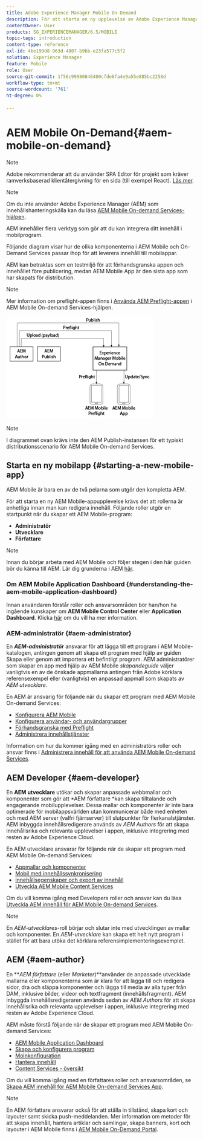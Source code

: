 ```yaml
---
title: Adobe Experience Manager Mobile On-Demand
description: För att starta en ny upplevelse av Adobe Experience Manager (AEM)-mobilappen krävs det att rollerna är enhetliga innan det är klart för innehållsredigering. Följ den här sidan för att komma igång med AEM on-demand-tjänster för mobiler.
contentOwner: User
products: SG_EXPERIENCEMANAGER/6.5/MOBILE
topic-tags: introduction
content-type: reference
exl-id: 4be199d8-963d-4807-b9bb-e23fa577c5f2
solution: Experience Manager
feature: Mobile
role: User
source-git-commit: 1f56c99980846400cfde8fa4e9a55e885bc2258d
workflow-type: tm+mt
source-wordcount: '761'
ht-degree: 0%

---
```


# AEM Mobile On-Demand{#aem-mobile-on-demand}

>[!NOTE]
>
>Adobe rekommenderar att du använder SPA Editor för projekt som kräver ramverksbaserad klientåtergivning för en sida (till exempel React). [Läs mer](/help/sites-developing/spa-overview.md).

>[!NOTE]
>
>Om du inte använder Adobe Experience Manager (AEM) som innehållshanteringskälla kan du läsa [AEM Mobile On-demand Services-hjälpen](https://helpx.adobe.com/digital-publishing-solution/topics.html).

AEM innehåller flera verktyg som gör att du kan integrera ditt innehåll i mobilprogram.

Följande diagram visar hur de olika komponenterna i AEM Mobile och On-Demand Services passar ihop för att leverera innehåll till mobilappar.

AEM kan betraktas som en testmiljö för att förhandsgranska appen och innehållet före publicering, medan AEM Mobile App är den sista app som har skapats för distribution.

>[!NOTE]
>
>Mer information om preflight-appen finns i [Använda AEM Preflight-appen](https://helpx.adobe.com/digital-publishing-solution/help/preflight-app.html) i AEM Mobile On-demand Services-hjälpen.

![chlimage_1-171](assets/chlimage_1-171.png)

>[!NOTE]
>
>I diagrammet ovan krävs inte den AEM Publish-instansen för ett typiskt distributionsscenario för AEM Mobile On-demand Services.

## Starta en ny mobilapp {#starting-a-new-mobile-app}

AEM Mobile är bara en av de två pelarna som utgör den kompletta AEM.

För att starta en ny AEM Mobile-appupplevelse krävs det att rollerna är enhetliga innan man kan redigera innehåll. Följande roller utgör en startpunkt när du skapar ett AEM Mobile-program:

* **Administratör**
* **Utvecklare**
* **Författare**

>[!NOTE]
>
>Innan du börjar arbeta med AEM Mobile och följer stegen i den här guiden bör du känna till AEM. Lär dig grunderna i AEM [här](/help/sites-deploying/deploy.md).

### Om AEM Mobile Application Dashboard {#understanding-the-aem-mobile-application-dashboard}

Innan användaren förstår roller och ansvarsområden bör han/hon ha ingående kunskaper om **AEM Mobile Control Center** eller **Application Dashboard**. Klicka [här](/help/mobile/mobile-apps-ondemand-application-dashboard.md) om du vill ha mer information.

### AEM-administratör {#aem-administrator}

En ***AEM-administratör*** ansvarar för att lägga till ett program i AEM Mobile-katalogen, antingen genom att skapa ett program med hjälp av guiden Skapa eller genom att importera ett befintligt program. AEM administratörer som skapar en app med hjälp av AEM Mobile *skapandeguide* väljer vanligtvis en av de önskade appmallarna antingen från Adobe körklara referensexempel eller (vanligtvis) en anpassad appmall som skapats av *AEM utvecklare.*

En AEM är ansvarig för följande när du skapar ett program med AEM Mobile On-demand Services:

* [Konfigurera AEM Mobile](/help/mobile/aem-mobile-setup.md)
* [Konfigurera användar- och användargrupper](/help/mobile/aem-mobile-configure-users.md)
* [Förhandsgranska med Preflight](/help/mobile/aem-mobile-manage-ondemand-services.md)
* [Administrera innehållstjänster](/help/mobile/developing-content-services.md)

Information om hur du kommer igång med en administratörs roller och ansvar finns i [Administrera innehåll för att använda AEM Mobile On-demand Services](/help/mobile/aem-mobile.md).

## AEM Developer {#aem-developer}

En **AEM utvecklare** utökar och skapar anpassade webbmallar och komponenter som gör att *AEM författare *kan skapa tilltalande och engagerande mobilupplevelser. Dessa mallar och komponenter är inte bara optimerade för mobilappsvärlden utan kommunicerar både med enheten och med AEM server (valfri fjärrserver) till slutpunkter för flerkanalstjänster. AEM inbyggda innehållsredigerare används av *AEM Authors* för att skapa innehållsrika och relevanta upplevelser i appen, inklusive integrering med resten av Adobe Experience Cloud.

En AEM utvecklare ansvarar för följande när de skapar ett program med AEM Mobile On-demand Services:

* [Appmallar och komponenter](/help/mobile/app-templates-and-components1.md)
* [Mobil med innehållssynkronisering](/help/mobile/mobile-ondemand-contentsync.md)
* [Innehållsegenskaper och export av innehåll](/help/mobile/on-demand-content-properties-exporting.md)
* [Utveckla AEM Mobile Content Services](/help/mobile/developing-content-services.md)

Om du vill komma igång med Developers roller och ansvar kan du läsa [Utveckla AEM innehåll för AEM Mobile On-demand Services](/help/mobile/aem-mobile-on-demand.md).

>[!NOTE]
>
>En *AEM-utvecklares*-roll börjar och slutar inte med utvecklingen av mallar och komponenter. En *AEM-utvecklare* kan skapa ett helt nytt program i stället för att bara utöka det körklara referensimplementeringsexemplet.

## AEM {#aem-author}

En ***AEM författare* (eller *Marketer*)**använder de anpassade utvecklade mallarna eller komponenterna som är klara för att lägga till och redigera sidor, dra och släppa komponenter och lägga till media av alla typer från DAM, inklusive bilder, videor och textfragment (innehållsfragment). AEM inbyggda innehållsredigeraren används sedan av *AEM Authors* för att skapa innehållsrika och relevanta upplevelser i appen, inklusive integrering med resten av Adobe Experience Cloud.

AEM måste förstå följande när de skapar ett program med AEM Mobile On-demand Services:

* [AEM Mobile Application Dashboard](/help/mobile/mobile-apps-ondemand-application-dashboard.md)
* [Skapa och konfigurera program](/help/mobile/mobile-apps-ondemand-application-create-configure-action.md)
* [Molnkonfiguration](/help/mobile/mobile-on-demand-associating-an-on-demand-app-to-cloud-configuration.md)
* [Hantera innehåll](/help/mobile/mobile-apps-ondemand-manage-content-ondemand.md)
* [Content Services - översikt](/help/mobile/develop-content-as-a-service.md)

Om du vill komma igång med en författares roller och ansvarsområden, se [Skapa AEM innehåll för AEM Mobile On-demand Services App](/help/mobile/mobile-apps-ondemand.md).

>[!NOTE]
>
>En AEM författare ansvarar också för att ställa in tillstånd, skapa kort och layouter samt skicka push-meddelanden. Mer information om metoder för att skapa innehåll, hantera artiklar och samlingar, skapa banners, kort och layouter i AEM Mobile finns i [AEM Mobile On-Demand Portal](https://helpx.adobe.com/digital-publishing-solution/topics.html#dynamicpod_reference_2).
